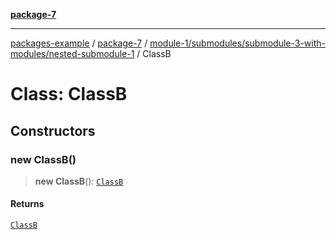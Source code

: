 [**package-7**](../../../../../index.md)

***

[packages-example](../../../../../../packages.md) / [package-7](../../../../../index.md) / [module-1/submodules/submodule-3-with-modules/nested-submodule-1](../index.md) / ClassB

# Class: ClassB

## Constructors

### new ClassB()

> **new ClassB**(): [`ClassB`](ClassB.md)

#### Returns

[`ClassB`](ClassB.md)
